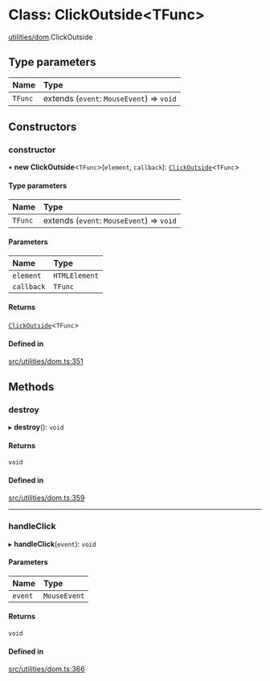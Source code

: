 # Class: ClickOutside\<TFunc\>

[utilities/dom](../modules/utilities_dom.md).ClickOutside

## Type parameters

| Name | Type |
| :------ | :------ |
| `TFunc` | extends (`event`: `MouseEvent`) => `void` |

## Constructors

### constructor

• **new ClickOutside**\<`TFunc`\>(`element`, `callback`): [`ClickOutside`](utilities_dom_ClickOutside.md)\<`TFunc`\>

#### Type parameters

| Name | Type |
| :------ | :------ |
| `TFunc` | extends (`event`: `MouseEvent`) => `void` |

#### Parameters

| Name | Type |
| :------ | :------ |
| `element` | `HTMLElement` |
| `callback` | `TFunc` |

#### Returns

[`ClickOutside`](utilities_dom_ClickOutside.md)\<`TFunc`\>

#### Defined in

[src/utilities/dom.ts:351](https://github.com/FrankerFaceZ/FrankerFaceZ/blob/master/src/utilities/dom.ts#L351)

## Methods

### destroy

▸ **destroy**(): `void`

#### Returns

`void`

#### Defined in

[src/utilities/dom.ts:359](https://github.com/FrankerFaceZ/FrankerFaceZ/blob/master/src/utilities/dom.ts#L359)

___

### handleClick

▸ **handleClick**(`event`): `void`

#### Parameters

| Name | Type |
| :------ | :------ |
| `event` | `MouseEvent` |

#### Returns

`void`

#### Defined in

[src/utilities/dom.ts:366](https://github.com/FrankerFaceZ/FrankerFaceZ/blob/master/src/utilities/dom.ts#L366)
